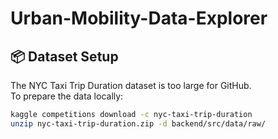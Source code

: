 # Urban-Mobility-Data-Explorer

## 📦 Dataset Setup

The NYC Taxi Trip Duration dataset is too large for GitHub.  
To prepare the data locally:

```bash
kaggle competitions download -c nyc-taxi-trip-duration
unzip nyc-taxi-trip-duration.zip -d backend/src/data/raw/
